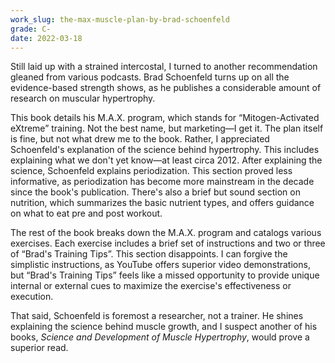 ```yaml
---
work_slug: the-max-muscle-plan-by-brad-schoenfeld
grade: C-
date: 2022-03-18
---
```


Still laid up with a strained intercostal, I turned to another recommendation gleaned from various podcasts. Brad Schoenfeld turns up on all the evidence-based strength shows, as he publishes a considerable amount of research on muscular hypertrophy.

<!-- end -->

This book details his M.A.X. program, which stands for “Mitogen-Activated eXtreme” training. Not the best name, but marketing—I get it. The plan itself is fine, but not what drew me to the book. Rather, I appreciated Schoenfeld's explanation of the science behind hypertrophy. This includes explaining what we don't yet know—at least circa 2012. After explaining the science, Schoenfeld explains periodization. This section proved less informative, as periodization has become more mainstream in the decade since the book's publication. There's also a brief but sound section on nutrition, which summarizes the basic nutrient types, and offers guidance on what to eat pre and post workout.

The rest of the book breaks down the M.A.X. program and catalogs various exercises. Each exercise includes a brief set of instructions and two or three of “Brad's Training Tips”. This section disappoints. I can forgive the simplistic instructions, as YouTube offers superior video demonstrations, but “Brad's Training Tips” feels like a missed opportunity to provide unique internal or external cues to maximize the exercise's effectiveness or execution.

That said, Schoenfeld is foremost a researcher, not a trainer. He shines explaining the science behind muscle growth, and I suspect another of his books, <span data-work-slug="science-and-development-of-muscle-hypertrophy-by-brad-schoenfeld">_Science and Development of Muscle Hypertrophy_</span>, would prove a superior read.